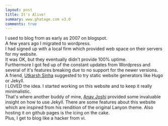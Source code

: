 ```yaml
---
layout: post
title: It's Alive!
summary: www.ghatage.com v3.0
comments: true
---
```


I used to blog from as early as 2007 on blogspot.
<br>A few years ago I migrated to wordpress.
<br>I had signed up with a local firm which provided web space on their servers for my website.
<br>It was OK, but they eventually didn't provide 100% uptime.
<br>Furthermore I got fed up of the constant updates from Wordpress and several of it's features breaking due to no support for the newer versions.
<br>A friend, [Utkarsh Sinha](http://www.utkarshsinha.com) suggested to try static website generators like Hugo or Jekyll. <br> I LOVED the idea.
I started working on this website and to keep it really minimalistic. <br>That's where another buddy of mine, [Anay Joshi](http://anayjoshi.com) provided some invaluable insight on how to use Jekyll. There are some features about this website which are inspired from his rendition of the original Lanyon theme.
Also hosting it on github pages is the icing on the cake.
<br>Plus, I get to blog like a hacker from vi.
